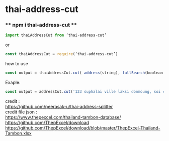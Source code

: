 # thai-address-cut

### ** npm i thai-address-cut **
```js
import thaiAddressCut from ‘thai-address-cut’ 
```
or 
```js
const thaiAddressCut = require(‘thai-address-cut’) 
```

how to use 
```js
const output = thaiAddressCut.cut( address(string), fullSearch(boolean : default = true))
```
Exaple:
```js
const output = addressCut.cut('123 suphalai ville laksi donmoung, soi changargardutid5, changargardutid road, donmaeung, donmeung, bangkok, 10210')
```

credit : <br />
https://github.com/peerasak-u/thai-address-splitter <br />
credit file json : <br />
https://www.thepexcel.com/thailand-tambon-database/ <br />
https://github.com/ThepExcel/download <br />
https://github.com/ThepExcel/download/blob/master/ThepExcel-Thailand-Tambon.xlsx <br />
